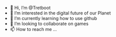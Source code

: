 - 👋 Hi, I’m @Tretboot
- 👀 I’m interested in the digital future of our Planet
- 🌱 I’m currently learning how to use github
- 💞️ I’m looking to collaborate on games
- 📫 How to reach me ...
